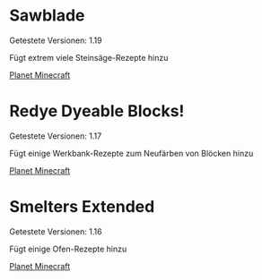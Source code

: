 # Sawblade

Getestete Versionen: 1.19

Fügt extrem viele Steinsäge-Rezepte hinzu

[Planet Minecraft](https://www.planetminecraft.com/data-pack/450-new-recipes-stonecutter-damage-sawblade-1-18x/)

# Redye Dyeable Blocks!

Getestete Versionen: 1.17

Fügt einige Werkbank-Rezepte zum Neufärben von Blöcken hinzu

[Planet Minecraft](https://www.planetminecraft.com/data-pack/redye-dyeable-blocks-1-17/)

# Smelters Extended

Getestete Versionen: 1.16

Fügt einige Ofen-Rezepte hinzu

[Planet Minecraft](https://www.planetminecraft.com/data-pack/smelters-extended-new-smelter-recipes-1-16x/)